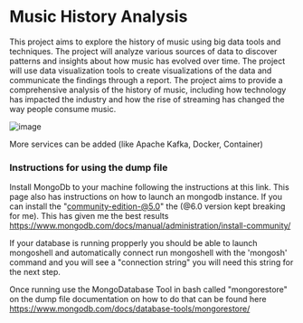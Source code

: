 # Music History Analysis

This project aims to explore the history of music using big data tools and techniques. The project will analyze various sources of data to discover patterns and insights about how music has evolved over time. The project will use data visualization tools to create visualizations of the data and communicate the findings through a report. The project aims to provide a comprehensive analysis of the history of music, including how technology has impacted the industry and how the rise of streaming has changed the way people consume music.



![image](https://user-images.githubusercontent.com/131318689/233863115-da216195-70f0-4245-9738-d0db935518ab.png)

More services can be added (like Apache Kafka, Docker, Container)



### Instructions for using the dump file

Install MongoDb to your machine following the instructions at this link.
This page also has instructions on how to launch an mongodb instance.
If you can install the "community-edition-@5.0" the (@6.0 version kept breaking for me).
This has given me the best results 
https://www.mongodb.com/docs/manual/administration/install-community/

If your database is running propperly you should be able to launch mongoshell and automatically connect 
run mongoshell with the 'mongosh' command and you will see a "connection string" you will need this string for the next step.

Once running use the MongoDatabase Tool in bash called "mongorestore" on the dump file 
documentation on how to do that can be found here
https://www.mongodb.com/docs/database-tools/mongorestore/





